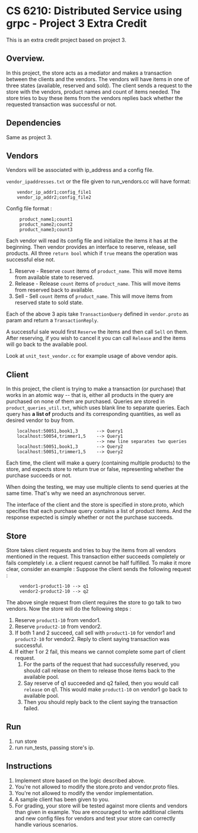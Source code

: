 # CS 6210: Distributed Service using grpc - Project 3 Extra Credit
This is an extra credit project based on project 3.
## Overview.
In this project, the store acts as a mediator and makes a transaction between the clients and the vendors. The vendors will have items in one of three states (available, reserved and sold). The client sends a request to the store with the vendors, product names and count of items needed. The store tries to buy these items from the vendors replies back whether the requested transaction was successful or not.

## Dependencies
Same as project 3.

## Vendors
Vendors will be associated with ip_address and a config file.

`vendor_ipaddresses.txt` or the file given to run_vendors.cc will have format:
```
    vendor_ip_addr1;config_file1
    vendor_ip_addr2;config_file2
```
Config file format :
```
     product_name1;count1
     product_name2;count2
     product_name3;count3
```

Each vendor will read its config file and initialize the items it has at the beginning. Then vendor provides an interface to reserve, release, sell products. All three `return bool` which if `true` means the operation was successful else not.
1. Reserve - Reserve `count` items of `product_name`. This will move items from available state to reserved.
2. Release - Release `count` items of `product_name`. This will move items from reserved back to available.
3. Sell - Sell `count` items of `product_name`. This will move items from reserved state to sold state.

Each of the above 3 apis take `TransactionQuery` defined in `vendor.proto` as param and return a `TransactionReply`.

A successful sale would first `Reserve` the items and then call `Sell` on them.
After reserving, if you wish to cancel it you can call `Release` and the items will go back to the available pool.

Look at `unit_test_vendor.cc` for example usage of above vendor apis.

## Client
In this project, the client is trying to make a transaction (or purchase) that works in an atomic way -- that is, either all products in the query are purchased on none of them are purchased. Queries are stored in `product_queries_util.txt`, which uses blank line to separate queries. Each query has **a list of** products and its corresponding quantities, as well as desired vendor to buy from.
```
    localhost:50051,book1,3       --> Query1
    localhost:50054,trimmer1,5    --> Query1
                                  --> new line separates two queries
    localhost:50051,book1,3       --> Query2
    localhost:50051,trimmer1,5    --> Query2
```
Each time, the client will make a query (containing multiple products) to the store, and expects store to return true or false, representing whether the purchase succeeds or not.

When doing the testing, we may use multiple clients to send queries at the same time. That's why we need an asynchronous server.

The interface of the client and the store is specified in store.proto, which specifies that each purchase query contains a list of product items. And the response expected is simply whether or not the purchase succeeds.

## Store
Store takes client requests and tries to buy the items from all vendors mentioned in the request. This transaction either succeeds completely or fails completely i.e. a client request cannot be half fulfilled. To make it more clear, consider an example :
Suppose the client sends the following request :
```
     vendor1-product1-10 --> q1
     vendor2-product2-10 --> q2
```
The above single request from client requires the store to go talk to two vendors.
Now the store will do the following steps :
1. Reserve `product1-10` from vendor1.
2. Reserve `product2-10` from vendor2.
3. If both 1 and 2 succeed, call sell with `product1-10` for vendor1 and `product2-10` for vendor2. Reply to client saying transaction was successful.
4. If either 1 or 2 fail, this means we cannot complete some part of client request.
   1. For the parts of the request that had successfully reserved, you should call release on them to release those items back to the available pool.
   2. Say reserve of q1 succeeded and q2 failed, then you would call `release` on q1. This would make `product1-10` on vendor1 go back to available pool.
   3. Then you should reply back to the client saying the transaction failed.

## Run
1. run store
2. run run_tests, passing store's ip.

## Instructions
1. Implement store based on the logic described above.
2. You're not allowed to modify the store.proto and vendor.proto files.
3. You're not allowed to modify the vendor implementation.
4. A sample client has been given to you.
5. For grading, your store will be tested against more clients and vendors than given in example. You are encouraged to write additional clients and new config files for vendors and test your store can correctly handle various scenarios.

